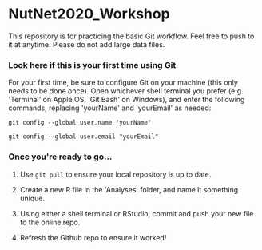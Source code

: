 # NutNet2020_Workshop
This repository is for practicing the basic Git workflow. Feel free to push to it at anytime. Please do not add large data files. 

### Look here if this is your first time using Git

For your first time, be sure to configure Git on your machine (this only needs to be done once). Open whichever shell terminal you prefer (e.g. 'Terminal' on Apple OS, 'Git Bash' on Windows), and enter the following commands, replacing 'yourName' and 'yourEmail' as needed:

`git config --global user.name "yourName"`

`git config --global user.email "yourEmail"`

### Once you're ready to go...

1. Use `git pull` to ensure your local repository is up to date.

2. Create a new R file in the 'Analyses' folder, and name it something unique. 

3. Using either a shell terminal or RStudio, commit and push your new file to the online repo. 

4. Refresh the Github repo to ensure it worked! 